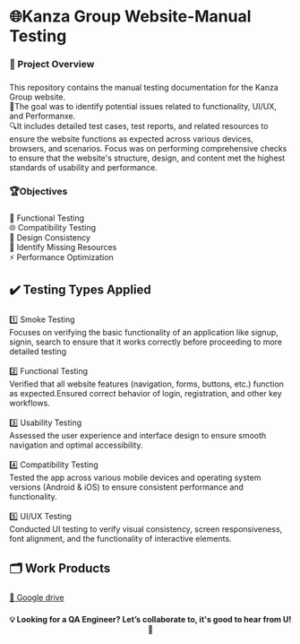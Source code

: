 <h1 align="left">🌐Kanza Group Website-Manual Testing</h1>

###

<h3 align="left">📝 Project Overview</h3>

###

<p align="left">This repository contains the manual testing documentation for the Kanza Group website. <br>🎯The goal was to identify potential issues related to functionality, UI/UX, and Performanxe.<br>🔍It includes detailed test cases, test reports, and related resources to ensure the website functions as expected across various devices, browsers, and scenarios. Focus was on performing comprehensive checks to ensure that the website's structure, design, and content met the highest standards of usability and performance.</p>

###

<h3 align="left">🏆Objectives</h3>

###

<p align="left">🧪 Functional Testing <br>🌐 Compatibility Testing <br>🎨 Design Consistency<br>🔗 Identify Missing Resources<br>⚡ Performance Optimization</p>

###

<h2 align="left">✔️ Testing Types Applied</h2>

###

<p align="left">
  1️⃣ Smoke Testing<br>Focuses on verifying the basic functionality of an application like signup, signin, search to ensure that it works correctly before proceeding to more detailed testing<br><br>
  2️⃣ Functional Testing<br>Verified that all website features (navigation, forms, buttons, etc.) function as expected.Ensured correct behavior of login, registration, and other key workflows.<br><br>
  3️⃣ Usability Testing<br>Assessed the user experience and interface design to ensure smooth navigation and optimal accessibility.<br><br>
  4️⃣ Compatibility Testing<br>Tested the app across various mobile devices and operating system versions (Android & iOS) to ensure consistent performance and functionality.<br><br>
  5️⃣ UI/UX Testing<br>Conducted UI testing to verify visual consistency, screen responsiveness, font alignment, and the functionality of interactive elements.
</p>

###

<h2 align="left">🗂️ Work Products</h2>

###

[🔗 Google drive](https://drive.google.com/drive/folders/1o-lC-09kLJVZWwvZukH3mnBeMrsQFdB0)

###

<h4 align="center">💡 Looking for a QA Engineer? Let’s collaborate to, it's good to hear from U! 🚀</h4>

###
